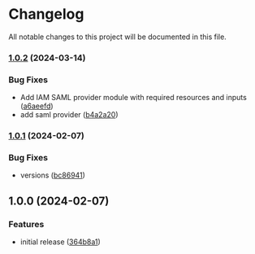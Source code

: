 # Changelog

All notable changes to this project will be documented in this file.

### [1.0.2](https://github.com/finisterra-io/terraform-aws-iam/compare/v1.0.1...v1.0.2) (2024-03-14)


### Bug Fixes

* Add IAM SAML provider module with required resources and inputs ([a6aeefd](https://github.com/finisterra-io/terraform-aws-iam/commit/a6aeefdaa887df8e0be5b09ed3a626151bcecc78))
* add saml provider ([b4a2a20](https://github.com/finisterra-io/terraform-aws-iam/commit/b4a2a2062ae48a1dd2009f9be04765c80ca22529))

### [1.0.1](https://github.com/finisterra-io/terraform-aws-iam/compare/v1.0.0...v1.0.1) (2024-02-07)


### Bug Fixes

* versions ([bc86941](https://github.com/finisterra-io/terraform-aws-iam/commit/bc86941d19cfaafb70eb7188e11eb647315dca51))

## 1.0.0 (2024-02-07)


### Features

* initial release ([364b8a1](https://github.com/finisterra-io/terraform-aws-iam/commit/364b8a17a713ab3ba66437d5376c27fd0cdc5a18))
